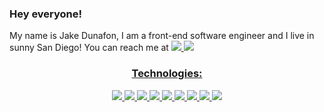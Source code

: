 ### Hey everyone! 

My name is Jake Dunafon, I am a front-end software engineer and I live in sunny San Diego! You can reach me at <a href="mailto:jlad795@gmail.com">
<img src="https://img.shields.io/badge/Gmail-445c36?style=for-the-badge=&logo=gmail&logoColor=white" /> <a href="https://www.linkedin.com/in/jacob-dunafon/"> <img src="https://img.shields.io/badge/LinkedIn-6e8561?style=for-the-badge=&logo=linkedin&logoColor=white" />


<h3 align='center'> Technologies: </h3>
<p align='center'>
  <img src="https://img.shields.io/badge/JavaScript-6e8561?style=for-the-badge=&logo=javascript&logoColor=white" />
  <img src="https://img.shields.io/badge/React-9cb38f?style=for-the-badge=&logo=react&logoColor=white" />
  <img src="https://img.shields.io/badge/html5%20-445c36.svg?&style=for-the-badge=&logo=html5&logoColor=white" />
  <img src="https://img.shields.io/badge/css3%20-9cb38f.svg?&style=for-the-badge=&logo=css3&logoColor=white" />
  <img src="https://img.shields.io/badge/node.js-9cb38f?style=for-the-badge=&logo=node.js&logoColor=white" />
  <img src="https://img.shields.io/badge/Mocha-445c36?style=for-the-badge=&logo=Mocha&logoColor=white" />
  <img src="https://img.shields.io/badge/chai-6e8561?style=for-the-badge=&logo=chai&logoColor=white" />
  <img src="https://img.shields.io/badge/Cypress-6e8561?style=for-the-badge=&logo=cypress&logoColor=white" />
  <img src="https://img.shields.io/badge/Postgresql-6e8561?style=for-the-badge=&logo=postgresql&logoColor=white" />

</p>

<!--

- 🔭 I’m currently working on ...
- 🌱 I’m currently learning ...
- 👯 I’m looking to collaborate on ...
- 🤔 I’m looking for help with ...
- 💬 Ask me about ...
- 📫 How to reach me: ...
- 😄 Pronouns: ...
- ⚡ Fun fact: ...



<sup>
<h1 align='center'>
console.log("Hello, World! I'm Geena.");
<h3 align='center'>
I love all things travel, film, and technology.
</h3>
<br>

<p align='center'>
<img height="150" width="350" src="https://github-readme-stats.vercel.app/api?username=gjax78&theme=merko">
</p>
</h1>


<h3 align='center'> To reach me: </h3>
<p align='center'>
<a href="mailto:gjacks303@gmail.com">
<img src="https://img.shields.io/badge/Gmail-445c36?style=for-the-badge=&logo=gmail&logoColor=white" />
<a href="https://www.linkedin.com/in/geena-jackson/">
<img src="https://img.shields.io/badge/LinkedIn-6e8561?style=for-the-badge=&logo=linkedin&logoColor=white" />
</p>

<hr>

<h3 align='center'> Languages: </h3>
<p align='center'>
<img src="https://img.shields.io/badge/JavaScript-6e8561?style=for-the-badge=&logo=javascript&logoColor=white" />
<img src="https://img.shields.io/badge/html5%20-445c36.svg?&style=for-the-badge=&logo=html5&logoColor=white" />
<img src="https://img.shields.io/badge/css3%20-9cb38f.svg?&style=for-the-badge=&logo=css3&logoColor=white" />
</p>

<h3 align='center'> Frameworks & Libraries: </h3>
<p align='center'>
<img src="https://img.shields.io/badge/node.js-9cb38f?style=for-the-badge=&logo=node.js&logoColor=white" />
<img src="https://img.shields.io/badge/Mocha-445c36?style=for-the-badge=&logo=Mocha&logoColor=white" />
<img src="https://img.shields.io/badge/chai-6e8561?style=for-the-badge=&logo=chai&logoColor=white" />
<img src="https://img.shields.io/badge/React-9cb38f?style=for-the-badge=&logo=react&logoColor=white" />
<img src="https://img.shields.io/badge/Cypress-6e8561?style=for-the-badge=&logo=cypress&logoColor=white" />
</p>

<h3 align='center'> Tools: </h3>
<p align='center'>
<img src="https://img.shields.io/badge/github-6e8561.svg?style=for-the-badge=&logo=github&logoColor=white" />
<img src="https://img.shields.io/badge/git-9cb38f.svg?style=for-the-badge=&logo=git&logoColor=white" />
<img src="https://img.shields.io/badge/npm-445c36?style=for-the-badge=&logo=npm&logoColor=white" />
<img src="https://img.shields.io/badge/Atom-9cb38f.svg?&style=for-the-badge=&logo=atom&logoColor=white" />
<img src="https://img.shields.io/badge/Slack-6e8561.svg?&style=for-the-badge=&logo=slack&logoColor=white" />
<img src="https://img.shields.io/badge/Salesforce-445c36?style=for-the-badge=&logo=Salesforce&logoColor=white" />
<img src="https://img.shields.io/badge/Postman-6e8561?style=for-the-badge=&logo=Postman&logoColor=white" />

<h3 align='center'> Processes: </h3>
<p align='center'>
  <img src="https://img.shields.io/badge/OOP%20-445c36.svg?&style=for-the-badge=&logo=OOP&logoColor=white" />
  <img src="https://img.shields.io/badge/TDD%20-9cb38f.svg?&style=for-the-badge=&logo=TDD&logoColor=white" />
  <img src="https://img.shields.io/badge/REST%20-6e8561.svg?&style=for-the-badge=&logo=REST&logoColor=white" />
</p>


-->

